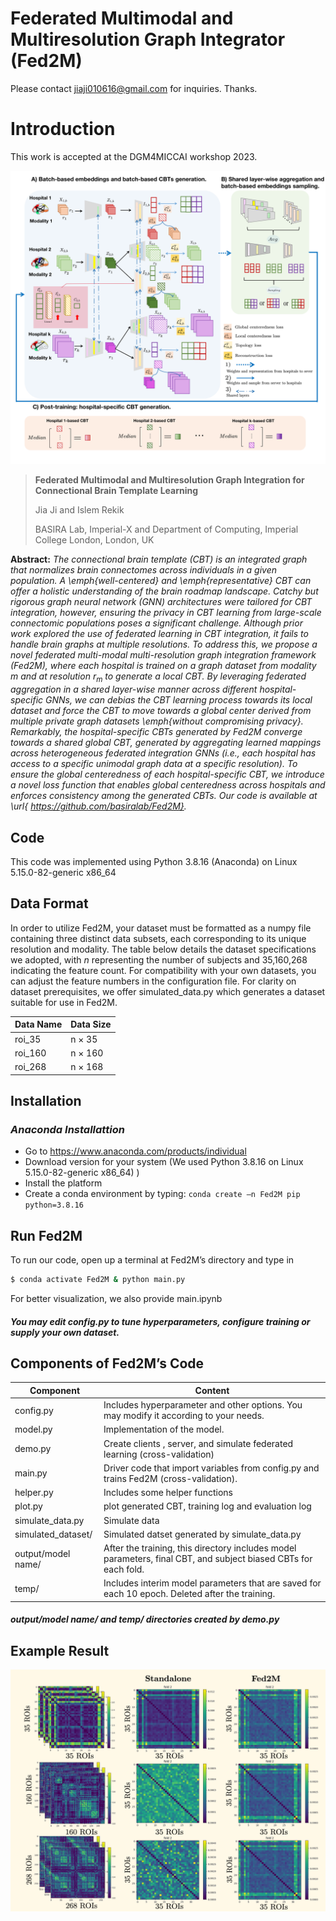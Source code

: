# Federated Multimodal and Multiresolution Graph Integrator (Fed2M)
Please contact jiaji010616@gmail.com for inquiries. Thanks. 

# Introduction
This work is accepted at the DGM4MICCAI workshop 2023.

![Fed2M pipeline](Fed2M_mainfigure.png)

>**Federated Multimodal and Multiresolution Graph Integration for Connectional Brain Template Learning**
>
> Jia Ji and Islem Rekik
>
> BASIRA Lab, Imperial-X and Department of Computing, Imperial College London, London, UK
>
 **Abstract:** *The connectional brain template (CBT) is an integrated graph that normalizes brain connectomes across individuals in a given population. A \emph{well-centered} and \emph{representative} CBT can offer a holistic understanding of the brain roadmap landscape. Catchy but rigorous graph neural network (GNN) architectures were tailored for CBT integration, however, ensuring the privacy in CBT learning from large-scale connectomic populations poses a significant challenge. Although prior work explored the use of federated learning in CBT integration, it fails to handle brain graphs at multiple resolutions.  To address this, we propose a novel federated multi-modal multi-resolution graph integration framework (Fed2M), where each hospital is trained on a graph dataset from modality $m$ and at resolution $r_m$ to generate a local CBT. By leveraging federated aggregation in a shared layer-wise manner across different hospital-specific GNNs, we can debias the CBT learning process towards its local dataset and force the CBT to move towards a global center derived from multiple private graph datasets \emph{without compromising privacy}. Remarkably, the hospital-specific CBTs generated by Fed2M converge towards a shared global CBT, generated by aggregating learned mappings across heterogeneous federated integration GNNs (i.e., each hospital has access to a specific unimodal graph data at a specific resolution). To ensure the global centeredness of each hospital-specific CBT, we introduce a novel loss function that enables global centeredness across hospitals and enforces consistency among the generated CBTs. Our code is available at \url{ https://github.com/basiralab/Fed2M}.*

## Code
This code was implemented using Python 3.8.16 (Anaconda) on Linux 5.15.0-82-generic x86_64

## Data Format
In order to utilize Fed2M, your dataset must be formatted as a numpy file containing three distinct data subsets, each corresponding to its unique resolution and modality. The table below details the dataset specifications we adopted, with $n$ representing the number of subjects and 35,160,268 indicating the feature count. For compatibility with your own datasets, you can adjust the feature numbers in the configuration file. For clarity on dataset prerequisites, we offer simulated_data.py which generates a dataset suitable for use in Fed2M.

| Data Name | Data Size |
| ------ | ------ |
| roi_35 | n $\times$ 35 |
| roi_160 | n $\times$ 160 |
| roi_268 | n $\times$ 168 |


## Installation
### *Anaconda Installattion*
* Go to  https://www.anaconda.com/products/individual
* Download version for your system (We used Python 3.8.16  on Linux 5.15.0-82-generic x86_64)
 )
* Install the platform
* Create a conda environment by typing:  ```conda create –n Fed2M pip python=3.8.16 ```


## Run Fed2M
To run our code, open up a terminal at Fed2M’s directory and type in
```sh
$ conda activate Fed2M & python main.py
```
For better visualization, we also provide main.ipynb
#####  You may edit config.py to tune hyperparameters, configure training or supply your own dataset.

## Components of Fed2M’s Code
| Component | Content |
| ------ | ------ |
| config.py | Includes hyperparameter and other options. You may modify it according to your needs. |
| model.py | Implementation of the model. |
| demo.py | Create clients , server, and simulate federated learning (cross-validation)
| main.py| Driver code that import variables from config.py and trains Fed2M (cross-validation).  |
| helper.py| Includes some helper functions |
| plot.py | plot generated CBT, training log and evaluation log |
| simulate_data.py| Simulate data |
| simulated_dataset/| Simulated datset generated by simulate_data.py|
| output/model name/ | After the training, this directory includes model parameters, final CBT, and subject biased CBTs for each fold. |
| temp/ | Includes interim model parameters that are saved for each 10 epoch. Deleted after the training.  |
#####  output/model name/ and temp/ directories created by demo.py

## Example Result
![Fed2M CBT](cbt_exmaple.png)
